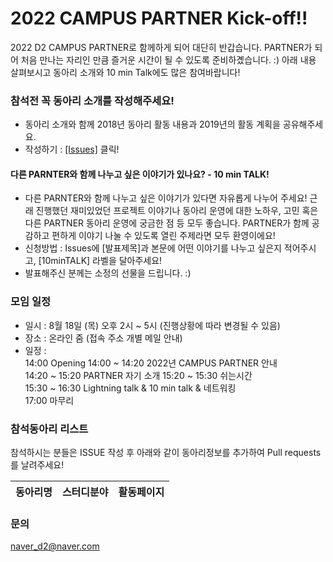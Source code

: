 # 2022 CAMPUS PARTNER Kick-off!!

2022 D2 CAMPUS PARTNER로 함께하게 되어 대단히 반갑습니다.
PARTNER가 되어 처음 만나는 자리인 만큼 즐거운 시간이 될 수 있도록 준비하곘습니다. :)
아래 내용 살펴보시고 동아리 소개와 10 min Talk에도 많은 참여바랍니다!

### 참석전 꼭 동아리 소개를 작성해주세요!
 - 동아리 소개와 함께 2018년 동아리 활동 내용과 2019년의 활동 계획을 공유해주세요.
 - 작성하기 : [[Issues]](https://github.com/D2CAMPUS-PARTNER/2022-Kick-off/issues/new) 클릭!

#### 다른 PARNTER와 함께 나누고 싶은 이야기가 있나요? - 10 min TALK!
- 다른 PARNTER와 함께 나누고 싶은 이야기가 있다면 자유롭게 나누어 주세요! 근래 진행했던 재미있었던 프로젝트 이야기나 동아리 운영에 대한 노하우, 고민 혹은 다른 PARTNER 동아리 운영에 궁금한 점 등 모두 좋습니다. PARTNER가 함께 공감하고 편하게 이야기 나눌 수 있도록 열린 주제라면 모두 환영이에요!
- 신청방법 : Issues에 [발표제목]과 본문에 어떤 이야기를 나누고 싶은지 적어주시고, [10minTALK] 라벨을 달아주세요!
- 발표해주신 분께는 소정의 선물을 드립니다. :)

### 모임 일정
- 일시 : 8월 18일 (목) 오후 2시 ~ 5시 (진행상황에 따라 변경될 수 있음)
- 장소 : 온라인 줌 (접속 주소 개별 메일 안내)
- 일정 :<br/>
14:00 Opening
14:00 ~ 14:20 2022년 CAMPUS PARTNER 안내<br/>
14:20 ~ 15:20 PARTNER 자기 소개
15:20 ~ 15:30 쉬는시간<br/>
15:30 ~ 16:30 Lightning talk & 10 min talk & 네트워킹 <br/>
17:00 마무리<br/>

### 참석동아리 리스트
참석하시는 분들은 ISSUE 작성 후 아래와 같이 동아리정보를 추가하여 Pull requests를 날려주세요!

동아리명|스터디분야|활동페이지
--------------|----------|----------


### 문의
naver_d2@naver.com
